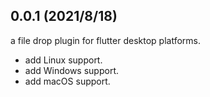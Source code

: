 ## 0.0.1  (2021/8/18)

a file drop plugin for flutter desktop platforms.

* add Linux support.
* add Windows support.
* add macOS support.